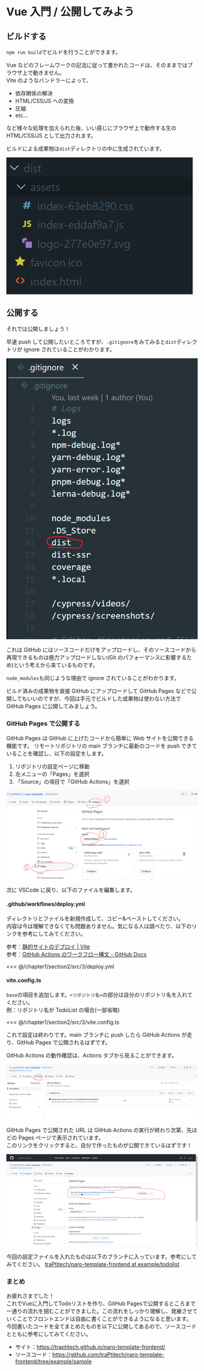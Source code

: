 # Vue 入門 / 公開してみよう

## ビルドする

`npm run build`でビルドを行うことができます。

Vue などのフレームワークの記法に従って書かれたコードは、そのままではブラウザ上で動きません。  
Vite のようなバンドラーによって、

- 依存関係の解決
- HTML/CSS/JS への変換
- 圧縮
- etc...

など様々な処理を加えられた後、いい感じにブラウザ上で動作する生の HTML/CSS/JS として出力されます。

ビルドによる成果物は`dist`ディレクトリの中に生成されています。

![](assets/3/06.png)

## 公開する

それでは公開しましょう！

早速 push して公開したいところですが、`.gitignore`をみてみると`dist`ディレクトリが ignore されていることがわかります。

![](assets/3/07.png)

これは GitHub にはソースコードだけをアップロードし、そのソースコードから再現できるものは極力アップロードしない(Git のパフォーマンスに影響するため)という考えから来ているものです。

`node_modules`も同じような理由で ignore されていることがわかります。

ビルド済みの成果物を直接 GitHub にアップロードして GitHub Pages などで公開してもいいのですが、今回は手元でビルドした成果物は使わない方法で GitHub Pages に公開してみましょう。

### GitHub Pages で公開する

GitHub Pages は GitHub に上げたコードから簡単に Web サイトを公開できる機能です。
リモートリポジトリの main ブランチに最新のコードを push できていることを確認し、以下の設定をします。

1. リポジトリの設定ページに移動
2. 左メニューの「Pages」を選択
3. 「Source」の項目で「GitHub Actions」を選択

![](assets/3/01.png)

次に VSCode に戻り、以下のファイルを編集します。

#### .github/workflows/deploy.yml

ディレクトリとファイルを新規作成して、コピー&ペーストしてください。  
内容は今は理解できなくても問題ありません。気になる人は調べたり、以下のリンクを参考にしてみてください。

参考：[静的サイトのデプロイ | Vite](https://ja.vitejs.dev/guide/static-deploy.html)  
参考：[GitHub Actions のワークフロー構文 - GitHub Docs](https://docs.github.com/ja/actions/using-workflows/workflow-syntax-for-github-actions)

<<< @/chapter1/section2/src/3/deploy.yml

#### vite.config.ts

`base`の項目を追加します。`<リポジトリ名>`の部分は自分のリポジトリ名を入れてください。  
例：リポジトリ名が TodoList の場合(一部省略)

<<< @/chapter1/section2/src/3/vite.config.ts

これで設定は終わりです。main ブランチに push したら GitHub Actions が走り、GitHub Pages で公開されるはずです。

GitHub Actions の動作確認は、Actions タブから見ることができます。

![](assets/3/04.png)

GitHub Pages で公開された URL は GitHub Actions の実行が終わり次第、先ほどの Pages ページで表示されています。  
このリンクをクリックすると、自分で作ったものが公開できているはずです！

![](assets/3/05.png)

今回の設定ファイルを入れたものは以下のブランチに入っています。参考にしてみてください。
[traPtitech/naro-template-frontend at example/todolist](https://github.com/traPtitech/naro-template-frontend/tree/example/todolist)

### まとめ
お疲れさまでした！  
これでVueに入門してTodoリストを作り、GitHub Pagesで公開するところまで一通りの流れを掴むことができました。この流れをしっかり理解し、発展させていくことでフロントエンドは自由に書くことができるようになると思います。  
今回書いたコードを全てまとめたものを以下に公開してあるので、ソースコードとともに参考にしてみてください。

- サイト：https://traptitech.github.io/naro-template-frontend/
- ソースコード：https://github.com/traPtitech/naro-template-frontend/tree/example/sample
